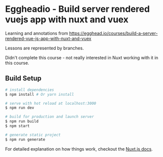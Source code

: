 # Eggheadio - Build server rendered vuejs app with nuxt and vuex

Learning and annotations from https://egghead.io/courses/build-a-server-rendered-vue-js-app-with-nuxt-and-vuex

Lessons are represented by branches.

Didn't complete this course - not really interested in Nuxt working with it in
this course.

## Build Setup

``` bash
# install dependencies
$ npm install # Or yarn install

# serve with hot reload at localhost:3000
$ npm run dev

# build for production and launch server
$ npm run build
$ npm start

# generate static project
$ npm run generate
```

For detailed explanation on how things work, checkout the [Nuxt.js docs](https://github.com/nuxt/nuxt.js).
